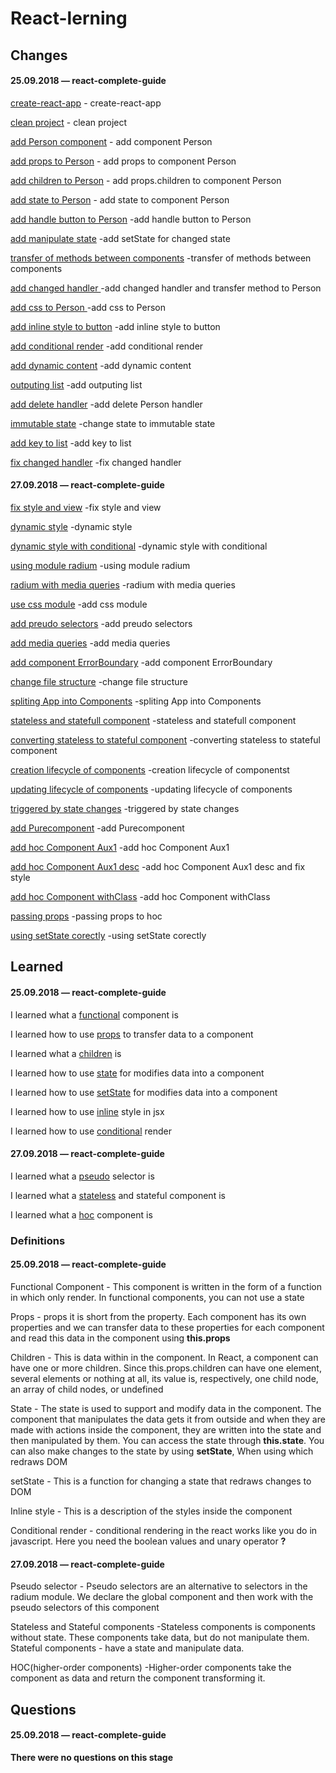 # React-lerning

## Changes

#### 25.09.2018 — react-complete-guide
[create-react-app](https://github.com/Mikele11/React-lerning/commit/37a9d8724e25589fb2235196376e44ee25eae8ae) - create-react-app

[clean project](https://github.com/Mikele11/React-lerning/commit/1b90bffbbf75930137c510b1603decfeebd3d7e4) - clean project

[add Person component](https://github.com/Mikele11/React-lerning/commit/9ea3e7732a19eaa50614692ed4c4a4b97ec3b76a) - add component Person

[add props to Person](https://github.com/Mikele11/Udemy-React-lerning/commit/dcb818eaf86cf2721a6de08bbb8e21b7ec4989de) - add props to component Person

[add children to Person](https://github.com/Mikele11/React-lerning/commit/a833daaa56b07eb4d7b09190ecaedbfae10499b2) - add props.children to component Person

[add state to Person](https://github.com/Mikele11/React-lerning/commit/8dd332540e753f451bde0736c5217bd2b4a3289c) - add state to component Person

[add handle button to Person](https://github.com/Mikele11/React-lerning/commit/1ff863606a8c52a37f887d765af029b30b2c2c28) -add handle button to Person

[add manipulate state](https://github.com/Mikele11/React-lerning/commit/ff2a74e7ee8da73910b7a8dceae7d1059d67a46f) -add setState for changed state

[transfer of methods between components](https://github.com/Mikele11/React-lerning/commit/2466e4965b883e288a1046632ebc47f4c5ad0cb4) -transfer of methods between components

[add changed handler ](https://github.com/Mikele11/React-lerning/commit/6b8564fb0d7d918afef2bdd02b7e9f449db0d504) -add changed handler and transfer method to Person

[add css to Person ](https://github.com/Mikele11/React-lerning/commit/e582d01f6cb475b327c885eb775ccbbb7aa2cd9b) -add css to Person

[add inline style to button](https://github.com/Mikele11/React-lerning/commit/cf521b6e888c3968361e2459b669fc2719002bd4) -add inline style to button

[add conditional render](https://github.com/Mikele11/React-lerning/commit/b15393f54536422c98556081ed5eba712584a500) -add conditional render

[add dynamic content](https://github.com/Mikele11/React-lerning/commit/b246ce3d4490b082d013020e1660fd0fda53018f) -add dynamic content

[outputing list](https://github.com/Mikele11/React-lerning/commit/5d2fb883ba6d380b1663d3e727bc3d30a1de4c71) -add outputing list

[add delete handler](https://github.com/Mikele11/React-lerning/commit/c005af2c4f28c23c70f5f207fd8e6845340f430a) -add delete Person handler

[immutable state](https://github.com/Mikele11/React-lerning/commit/7c440a3752bdf068a545f8e426f89f547ee0675c) -change state to immutable state

[add key to list](https://github.com/Mikele11/React-lerning/commit/ca1f8bcee9f43f6da1153262e7359e13bd7b4be2) -add key to list

[fix changed handler](https://github.com/Mikele11/React-lerning/commit/662e6f120ce58e8c17192f55339fd29b55546428) -fix changed handler

#### 27.09.2018 — react-complete-guide

[fix style and view](https://github.com/Mikele11/React-lerning/commit/cbd7524a1e9d4cf6c2290767d2974c1e5a5aacbf) -fix style and view

[dynamic style](https://github.com/Mikele11/React-lerning/commit/30b55c6af78c213f428d0558ae7fcdda3f3b8680) -dynamic style

[dynamic style with conditional](https://github.com/Mikele11/React-lerning/commit/90f0676f3f89070673ec78c77a42cf52be2bf9d2) -dynamic style with conditional

[using module radium](https://github.com/Mikele11/React-lerning/commit/808c34218251c0cfc353f0d6ba1434a6bf1096dc) -using module radium

[radium with media queries](https://github.com/Mikele11/React-lerning/commit/c19e13244f686d2a0fa6cc31d7f0d32ad33cb97d) -radium with media queries

[use css module](https://github.com/Mikele11/React-lerning/commit/700656e794fb83442a6d959e4b24d8b0dd2b0a61) -add css module

[add preudo selectors](https://github.com/Mikele11/React-lerning/commit/f7d88d37e91228d4ea4f784bd6b40384be3b3979) -add preudo selectors

[add media queries](https://github.com/Mikele11/React-lerning/commit/5072eb295cba96591ce051b934ead08496fee64a) -add media queries

[add component ErrorBoundary](https://github.com/Mikele11/React-lerning/commit/2470ff8d2c707d372370956ab848cdb25c0f9929) -add component ErrorBoundary

[change file structure](https://github.com/Mikele11/React-lerning/commit/1cbe20496fec9d363cbbccccb3fed5d3c8dc4fb4) -change file structure

[spliting App into Components](https://github.com/Mikele11/React-lerning/commit/104d154bcfdcd0bffc4571586bed22735c7d62d6) -spliting App into Components

[stateless and statefull component](https://github.com/Mikele11/React-lerning/commit/c9a816781c7c6fc574be2644a33f5ea3a44bccc7) -stateless and statefull component

[converting stateless to stateful component](https://github.com/Mikele11/React-lerning/commit/26e77dc3c5d0f03eba3894446dd128ae134bb1e0) -converting stateless to stateful component

[creation lifecycle of components](https://github.com/Mikele11/React-lerning/commit/82948e800051cd7faefe654f99154dcb1cd3964d) -creation lifecycle of componentst

[updating lifecycle of components](https://github.com/Mikele11/React-lerning/commit/5feed95ce58de1b7776b10eaee79f761f7f09cb5) -updating lifecycle of components

[triggered by state changes](https://github.com/Mikele11/React-lerning/commit/e6aad103f29fdb0c78ce292cc1fe17369a716e07) -triggered by state changes

[add Purecomponent](https://github.com/Mikele11/React-lerning/commit/6c779ad6a76c5f3420dea37564a4d9fb61bad1d4) -add Purecomponent

[add hoc Component Aux1](https://github.com/Mikele11/React-lerning/commit/e79660a2be9be975163586504530afe332011c2a) -add hoc Component Aux1

[add hoc Component Aux1 desc](https://github.com/Mikele11/React-lerning/commit/44f89dae45f5464d7119aeb5e2e1f453e862f1cb) -add hoc Component Aux1 desc and fix style

[add hoc Component withClass](https://github.com/Mikele11/React-lerning/commit/1a7753719d9ca958bcf1f67eca81a0d63dcfcb2f) -add hoc Component withClass

[passing props](https://github.com/Mikele11/React-lerning/commit/a3d35d89ed5ce759ea6f3b63140b3b88443481d1) -passing props to hoc

[using setState corectly](https://github.com/Mikele11/React-lerning/commit/1c620726435e2450027fdc345645c96ddee5bbde) -using setState corectly

## Learned

#### 25.09.2018 — react-complete-guide

I learned what a [functional](#functional) component is

I learned how to use [props](#props) to transfer data to a component

I learned what a [children](#children) is

I learned how to use [state](#state) for modifies data into a component

I learned how to use [setState](#setState) for modifies data into a component

I learned how to use [inline](#inline) style in jsx

I learned how to use [conditional](#conditional) render

#### 27.09.2018 — react-complete-guide

I learned what a [pseudo](#pseudo) selector is

I learned what a [stateless](#stateless) and stateful component is

I learned what a [hoc](#hoc) component is


### Definitions

#### 25.09.2018 — react-complete-guide

<a name="functional"></a>Functional Component - This component is written in the form of a function in which only render. In functional components, you can not use a state

<a name="props"></a>Props - props it is short from the property. Each component has its own properties and we can transfer data to these properties for each component and read this data in the component using **this.props**

<a name="children"></a>Children - This is data within in the component. In React, a component can have one or more children. Since this.props.children can have one element, several elements or nothing at all, its value is, respectively, one child node, an array of child nodes, or undefined

<a name="state"></a>State - The state is used to support and modify data in the component. The component that manipulates the data gets it from outside and when they are made with actions inside the component, they are written into the state and then manipulated by them. You can access the state through **this.state**. You can also make changes to the state by using **setState**, When using which redraws DOM

<a name="setState"></a>setState - This is a function for changing a state that redraws changes to DOM

<a name="inline"></a>Inline style - This is a description of the styles inside the component

<a name="conditional"></a>Conditional render - conditional rendering in the react works like you do in javascript. Here you need the boolean values and unary operator **?**

#### 27.09.2018 — react-complete-guide

<a name="pseudo"></a>Pseudo selector - Pseudo selectors are an alternative to selectors in the radium module. We declare the global component and then work with the pseudo selectors of this component

<a name="stateless"></a>Stateless and Stateful components -Stateless components is components without state. These components take data, but do not manipulate them. Stateful components - have a state and manipulate data.

<a name="hoc"></a>HOC(higher-order components) -Higher-order components take the component as data and return the component transforming it.


## Questions

#### 25.09.2018 — react-complete-guide

**There were no questions on this stage**


